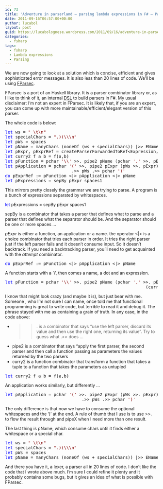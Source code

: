 ```yaml
---
id: 73
title: 'Adventure in parserland – parsing lambda expressions in F# – Part V'
date: 2011-09-16T06:57:00+00:00
author: lucabol
layout: post
guid: https://lucabolognese.wordpress.com/2011/09/16/adventure-in-parserland-parsing-lambda-expressions-in-f-part-v/
categories:
  - fsharp
tags:
  - fsharp
  - Lambda expressions
  - Parsing
---
```

We are now going to look at a solution which is concise, efficient and gives sophisticated error messages. It is also less than 20 lines of code. We’ll be using [FParsec](http://www.quanttec.com/fparsec/).

FParsec is a port of an Haskell library. It is a parser combinator library or, as I like to think of it, an internal [DSL](http://www.google.co.uk/url?sa=t&source=web&cd=1&ved=0CC0QFjAA&url=http%3A%2F%2Fen.wikipedia.org%2Fwiki%2FDomain-specific_language&ei=2uInTsvgG4LDhAfxrIzvCQ&usg=AFQjCNFeEXnlId4QmC-faKR_2dF1paxZMA&sig2=aCu7doIcVL0yFVlg3uA-pA) to build parsers in F#. My usual disclaimer: I’m not an expert in FParsec. It is likely that, if you are an expert, you can come up with more maintainable/efficient/elegant version of this parser.

The whole code is below:

<pre class="code"><span style="color:blue;">let </span>ws = <span style="color:maroon;">" \t\n"
</span><span style="color:blue;">let </span>specialChars = <span style="color:maroon;">".)(\\\n"
</span><span style="color:blue;">let </span>pWs = spaces
<span style="color:blue;">let </span>pName = manyChars (noneOf (ws + specialChars)) |&gt;&gt; EName
<span style="color:blue;">let </span>pExpr, pExprRef = createParserForwardedToRef&lt;Expression, Unit&gt;()
<span style="color:blue;">let </span>curry2 f a b = f(a,b)
<span style="color:blue;">let </span>pFunction = pchar <span style="color:maroon;">'\\' </span>&gt;&gt;. pipe2 pName (pchar <span style="color:maroon;">'.' </span>&gt;&gt;. pExpr) (curry2 Function)
<span style="color:blue;">let </span>pApplication = pchar <span style="color:maroon;">'(' </span>&gt;&gt;. pipe2 pExpr (pWs &gt;&gt;. pExpr) (curry2 Application)
                          .&gt;&gt; pWs .&gt;&gt; pchar <span style="color:maroon;">')'
</span><span style="color:blue;">do </span>pExprRef := pFunction &lt;|&gt; pApplication &lt;|&gt; pName
<span style="color:blue;">let </span>pExpressions = sepBy pExpr spaces1</pre>



This mirrors pretty closely the grammar we are trying to parse. A program is a bunch of expressions separated by whitespaces.

<span style="color:blue;">let </span>pExpressions = sepBy pExpr spaces1



sepBy is a combinator that takes a parser that defines what to parse and a parser that defines what the separator should be. And the separator should be one or more spaces …

_pExpr_ is either a function, an application or a name. the operator <|> is a choice combinator that tries each parser in order. It tries the right parser just if the left parser fails and it doesn’t consume input. So it doesn’t backtrack. If you need a backtracking parser, you’ll need to get acquainted with the _attempt_ combinator.

<pre class="code"><span style="color:blue;">do </span>pExprRef := pFunction &lt;|&gt; pApplication &lt;|&gt; pName</pre>

A function starts with a ‘\’, then comes a name, a dot and an expression. 

<pre class="code"><span style="color:blue;">let </span>pFunction = pchar <span style="color:maroon;">'\\' </span>&gt;&gt;. pipe2 pName (pchar <span style="color:maroon;">'.' </span>&gt;&gt;. pExpr)<br />                                                       (curry2 Function)</pre>

I know that might look crazy (and maybe it is), but just bear with me. Someone , who I’m not sure I can name, once told me that functional programming is great to write code, but terrible to read it and debug it. The phrase stayed with me as containing a grain of truth. In any case, in the code above:

  * >>. is a combinator that says “use the left parser, discard its value and then use the right one, returning its value”. Try to guess what .>> does … 
  * pipe2 is a combinator that says “apply the first parser, the second parser and then call a function passing as parameters the values returned by the two parsers 
  * curry2 is a function combinator that transform a function that takes a tuple to a function that takes the parameters as untupled 

<pre class="code"><span style="color:blue;">let </span>curry2 f a b = f(a,b)</pre>

An application works similarly, but differently …

<pre class="code"><span style="color:blue;">let </span>pApplication = pchar <span style="color:maroon;">'(' </span>&gt;&gt;. pipe2 pExpr (pWs &gt;&gt;. pExpr) (curry2 Application)
                              .&gt;&gt; pWs .&gt;&gt; pchar <span style="color:maroon;">')'</span></pre>



The only difference is that now we have to consume the optional whitespaces and the ‘)’ at the end. A rule of thumb that I use is to use >>.&#160; to flow the result through and pipeX when I need more than one result.

The last thing is pName, which consume chars until it finds either a whitespace or a special char.

<pre class="code"><span style="color:blue;">let </span>ws = <span style="color:maroon;">" \t\n"
</span><span style="color:blue;">let </span>specialChars = <span style="color:maroon;">".)(\\\n"
</span><span style="color:blue;">let </span>pWs = spaces
<span style="color:blue;">let </span>pName = manyChars (noneOf (ws + specialChars)) |&gt;&gt; EName</pre>



And there you have it, a lexer, a parser all in 20 lines of code. I don’t like the code that I wrote above much. I’m sure I could refine it plenty and it probably contains some bugs, but it gives an idea of what is possible with FParsec.